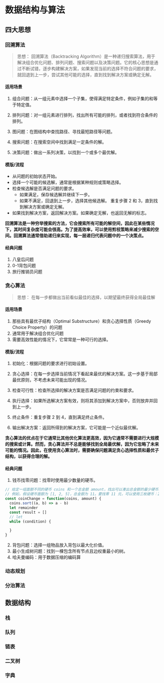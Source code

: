 # 数据结构与算法

## 四大思想

### 回溯算法

  > 思想：
  > 回溯算法（Backtracking Algorithm）是一种递归搜索算法，用于解决组合优化问题、排列问题、搜索问题以及决策问题。它的核心思想是通过不断试错，逐步构建解决方案，如果发现当前的选择不符合问题的要求，就回退到上一步，尝试其他可能的选择，直到找到解决方案或确定无解。
  >
#### 适用场景

1. 组合问题：从一组元素中选择一个子集，使得满足特定条件，例如子集的和等于特定值。

2. 排列问题：对一组元素进行排列，找出所有可能的排列，或者找到符合条件的排列。

3. 图问题：在图结构中查找路径、寻找最短路径等问题。

4. 搜索问题：在搜索空间中找到满足一定条件的解。

5. 决策问题：做出一系列决策，以找到一个或多个最优解。

#### 模版/流程

- 从问题的初始状态开始。
- 选择一个可能的候选解，通常是根据某种规则或策略选择。
- 检查候选解是否满足问题的要求。
  - 如果满足，保存候选解并继续下一步。
  - 如果不满足，回退到上一步，选择其他候选解。
  重复步骤 2 和 3，直到找到解决方案或确定无解。
- 如果找到解决方案，返回解决方案。如果确定无解，也返回无解的标志。

**回溯算法是一种穷举搜索的方法，它会搜索所有可能的解空间，因此在某些情况下，其时间复杂度可能会很高。为了提高效率，可以使用剪枝策略来减少搜索的空间。回溯算法通常借助递归来实现，每一层递归代表问题中的一个决策点。**

#### 经典问题

1. 八皇后问题
2. 0-1背包问题
3. 旅行推销员问题

### 贪心算法

>思想：
>在每一步都做出当前看似最佳的选择，以期望最终获得全局最佳解

#### 适用场景

1. 那些具有最优子结构（Optimal Substructure）和贪心选择性质（Greedy Choice Property）的问题
2. 通常用于解决组合优化问题
3. 需要高效性能的情况下，它常常是一种可行的选择。

#### 模版/流程

1. 初始化：根据问题的要求进行初始设置。

2. 贪心选择：在每一步选择当前情况下看起来最优的解决方案。这一步基于局部最优原则，不考虑未来可能出现的情况。

3. 检查可行性：检查所选择的解决方案是否满足问题的约束和要求。

4. 执行选择：如果所选解决方案有效，则将其添加到解决方案中，否则放弃并回到上一步。

5. 终止条件：重复步骤 2 到 4，直到满足终止条件。

6. 输出解决方案：返回所得到的解决方案，它可能是一个近似最优解。

**贪心算法的优点在于它通常比其他优化算法更高效，因为它通常不需要进行大规模的搜索或计算。然而，贪心算法并不总是能够找到全局最优解，因为它忽略了未来可能的情况。因此，在使用贪心算法时，需要确保问题满足贪心选择性质和最优子结构，以获得合理的解。**

#### 经典问题

1. 钱币找零问题：找零时使用最少数量的硬币。

```js
// 给定一组面额不同的硬币 coins 和一个总金额 amount，找出可以凑出总金额的最少硬币数量。如果无法凑出总金额，返回 -1。
// 例如，假设硬币面额为 [1, 2, 5]，总金额为 11。要找零 11 元，可以使用三枚硬币：2 元、5 元和 5 元，所以最少需要 3 枚硬币
const coinChange = function(coins, amount) {
  coins.sort((a, b) => a - b)
  let remainder
  const result = []
  // let 
  while (condition) {
    
  }
}
```

2. 背包问题：选择一组物品放入背包以最大化价值。
3. 最小生成树问题：找到一棵包含所有节点且边权重最小的树。
4. 哈夫曼编码：用于数据压缩的编码算

### 动态规划

### 分治算法

## 数据结构

### 栈

### 队列

### 链表

### 二叉树

### 字典
